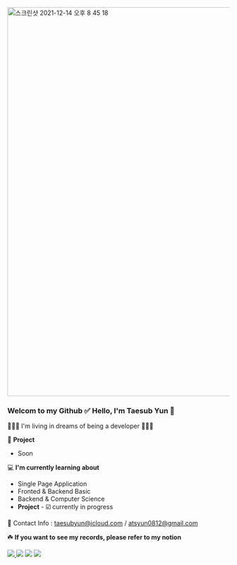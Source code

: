 <img width="881" alt="스크린샷 2021-12-14 오후 8 45 18" src="https://user-images.githubusercontent.com/72742121/145992343-dd3d0a68-b454-4fd1-b223-b218169ac2bf.png">


### Welcom to my Github ✅  Hello, I'm Taesub Yun 👋
🙍🏻‍♂️  I'm living in dreams of being a developer  🙋🏻‍♂️

🎁   __Project__

- Soon

💻  __I'm currently learning about__
- Single Page Application
- Fronted & Backend Basic
- Backend & Computer Science  
- __Project__ - ☑️ currently in progress 

📨  Contact Info : taesubyun@icloud.com / atsyun0812@gmail.com

☘️ **If you want to see my records, please refer to my notion**



<a href="https://www.notion.so/4b328cc6afa24382898a9556df2f5d79" target="_blank"><img src="https://img.shields.io/badge/Notion-%23000000.svg?style=for-the-badge&logo=notion&logoColor=white"/>
<a href="http://www.facebook.com/taesubyun0812" target="_blank"><img src="https://img.shields.io/badge/Facebook-%231877F2.svg?style=for-the-badge&logo=Facebook&logoColor=white"/></a>
<a href="http://www.linkedin.com/in/taesub-yun-51baa9220" target="_blank"><img src="https://img.shields.io/badge/linkedin-%230077B5.svg?style=for-the-badge&logo=linkedin&logoColor=white"/></a>
<a href="https://www.instagram.com/tsyun0812/" target="_blank"><img src="https://img.shields.io/badge/Instgram-%23E4405F.svg?style=for-the-badge&logo=Instagram&logoColor=white"/></a>
